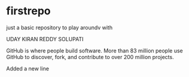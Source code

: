 # firstrepo

just a basic repository to  play aroundv with

UDAY KIRAN REDDY SOLUPATI

GitHub is where people build software. More than 83 million people use GitHub to discover, fork, and contribute to over 200 million projects.

Added a new line
